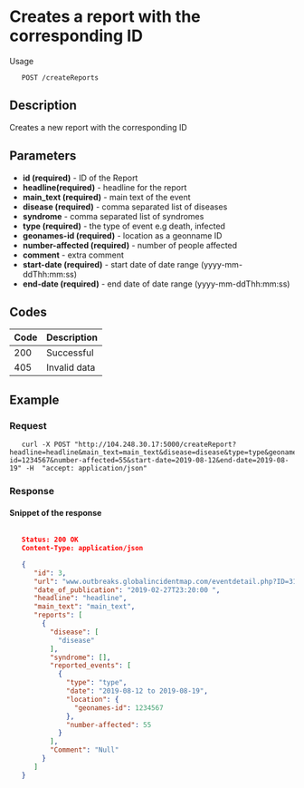 # Creates a report with the corresponding ID

Usage
```
   POST /createReports
```
## Description
Creates a new report with the corresponding ID

## Parameters
- **id (required)** - ID of the Report
- **headline(required)** - headline for the report
- **main_text (required)** - main text of the event
- **disease (required)** - comma separated list of diseases
- **syndrome** - comma separated list of syndromes
- **type (required)** - the type of event e.g death, infected
- **geonames-id (required)** - location as a geonname ID
- **number-affected (required)** - number of people affected
- **comment** - extra comment
- **start-date (required)** - start date of date range (yyyy-mm-ddThh:mm:ss)
- **end-date (required)** - end date of date range (yyyy-mm-ddThh:mm:ss)

## Codes

| Code | Description |
| ---- | ---------- |
| 200  | Successful |
| 405  | Invalid data |

## Example

### Request
```
   curl -X POST "http://104.248.30.17:5000/createReport?headline=headline&main_text=main_text&disease=disease&type=type&geonames-id=1234567&number-affected=55&start-date=2019-08-12&end-date=2019-08-19" -H  "accept: application/json"
```
### Response
#### Snippet of the response ####
```JSON

   Status: 200 OK
   Content-Type: application/json

   {
      "id": 3,
      "url": "www.outbreaks.globalincidentmap.com/eventdetail.php?ID=31146",
      "date_of_publication": "2019-02-27T23:20:00 ",
      "headline": "headline",
      "main_text": "main_text",
      "reports": [
        {
          "disease": [
            "disease"
          ],
          "syndrome": [],
          "reported_events": [
            {
              "type": "type",
              "date": "2019-08-12 to 2019-08-19",
              "location": {
                "geonames-id": 1234567
              },
              "number-affected": 55
            }
          ],
          "Comment": "Null"
        }
      ]
   }
```
